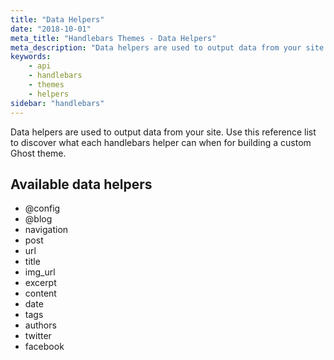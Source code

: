 ```yaml
---
title: "Data Helpers"
date: "2018-10-01"
meta_title: "Handlebars Themes - Data Helpers"
meta_description: "Data helpers are used to output data from your site. Use this reference list to learn more and build a custom Ghost theme!"
keywords:
    - api
    - handlebars
    - themes
    - helpers
sidebar: "handlebars"
---
```


Data helpers are used to output data from your site. Use this reference list to discover what each handlebars helper can when for building a custom Ghost theme. 

## Available data helpers

* @config
* @blog
* navigation
* post
* url
* title
* img_url
* excerpt
* content
* date
* tags
* authors
* twitter
* facebook
